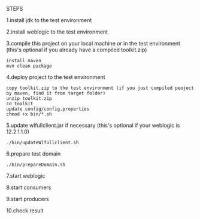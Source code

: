 
STEPS			

1.install jdk to the test environment				
	
2.install weblogic to the test environment							

3.compile this project on your local machine or in the test environment (this's optional if you already have a compiled toolkit.zip)		
	
	install maven
	mvn clean package
	
4.deploy project to the test environment
	
	copy toolkit.zip to the test environment (if you just compiled peoject by maven, find it from target folder)		
	unzip toolkit.zip
	cd toolkit
	update config/config.properties	
	chmod +x bin/*.sh

5.update wlfullclient.jar if necessary (this's optional if your weblogic is 12.2.1.1.0)				
	
	./bin/updateWlfullclient.sh

6.prepare test domain					
	
	./bin/prepareDomain.sh		

7.start weblogic

8.start consumers

9.start producers

10.check result


	

